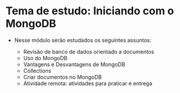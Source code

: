 # Tema de estudo: Iniciando com o MongoDB

* Nesse módulo serão estudados os seguintes assuntos:

    * Revisão de banco de dados orientado a documentos
    * Uso do MongoDB
    * Vantagens e Desvantagens de MongoDB
    * Collections
    * Criar documentos no MongoDB
    * Atividade remota: atividades para praticar e entrega
